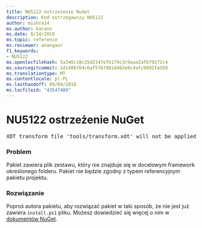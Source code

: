 ```yaml
---
title: NU5122 ostrzeżenie NuGet
description: Kod ostrzegawczy NU5122
author: mishra14
ms.author: karann
ms.date: 8/14/2018
ms.topic: reference
ms.reviewer: anangaur
f1_keywords:
- NU5122
ms.openlocfilehash: 5a340c10c35d2147e7b179c3c9aaa2af679272c4
ms.sourcegitcommit: 1d1406764c6af5fb7801d462e0c4afc9092fa569
ms.translationtype: MT
ms.contentlocale: pl-PL
ms.lasthandoff: 09/04/2018
ms.locfileid: "43547489"
---
```

# <a name="nuget-warning-nu5122"></a>NU5122 ostrzeżenie NuGet
<pre>XDT transform file 'tools/transform.xdt' will not be applied when the package is installed after the migration.</pre>

### <a name="issue"></a>Problem

Pakiet zawiera plik zestawu, który nie znajduje się w docelowym framework określonego folderu. Pakiet nie będzie zgodny z typem referencyjnym pakietu projektu.


### <a name="solution"></a>Rozwiązanie

Poproś autora pakietu, aby rozwiązać pakiet w taki sposób, że nie jest już zawiera `install.ps1` pliku. Możesz dowiedzieć się więcej o nim w [dokumentów NuGet](https://docs.microsoft.com/en-us/nuget/reference/migrate-packages-config-to-package-reference).

